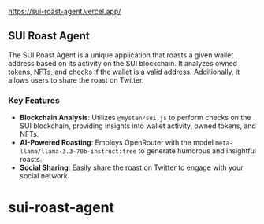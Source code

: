 https://sui-roast-agent.vercel.app/

## SUI Roast Agent

The SUI Roast Agent is a unique application that roasts a given wallet address based on its activity on the SUI blockchain. It analyzes owned tokens, NFTs, and checks if the wallet is a valid address. Additionally, it allows users to share the roast on Twitter.

### Key Features

- **Blockchain Analysis**: Utilizes `@mysten/sui.js` to perform checks on the SUI blockchain, providing insights into wallet activity, owned tokens, and NFTs.
- **AI-Powered Roasting**: Employs OpenRouter with the model `meta-llama/llama-3.3-70b-instruct:free` to generate humorous and insightful roasts.
- **Social Sharing**: Easily share the roast on Twitter to engage with your social network.

# sui-roast-agent